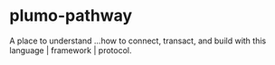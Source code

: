 # plumo-pathway
A place to understand ...how to connect, transact, and build with this language | framework | protocol.
